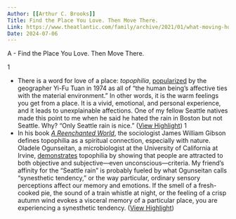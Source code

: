 ```yaml
---
Author: [[Arthur C. Brooks]]
Title: Find the Place You Love. Then Move There.
Link: https://www.theatlantic.com/family/archive/2021/01/what-moving-house-can-do-your-happiness/617667/
Date: 2024-07-06
---
```

A - Find the Place You Love. Then Move There.

1
- There is a word for love of a place: *topophilia*, [popularized](https://www.indiebound.org/book/9780231073950) by the geographer Yi-Fu Tuan in 1974 as all of “the human being’s affective ties with the material environment.” In other words, it is the warm feelings you get from a place. It is a vivid, emotional, and personal experience, and it leads to unexplainable affections. One of my fellow Seattle natives made this point to me when he said he hated the rain in Boston but not Seattle. Why? “Only Seattle rain is nice.” ([View Highlight](https://read.readwise.io/read/01h1x39ebeaahk96vbww2vf8v1))
1
- In his book [*A Reenchanted World*](https://www.indiebound.org/book/9780805078350), the sociologist James William Gibson defines topophilia as a spiritual connection, especially with nature. Oladele Ogunseitan, a microbiologist at the University of California at Irvine, [demonstrates](https://www.ncbi.nlm.nih.gov/pmc/articles/PMC1277856/) topophilia by showing that people are attracted to both objective and subjective—even unconscious—criteria. My friend’s affinity for the “Seattle rain” is probably fueled by what Ogunseitan calls “synesthetic tendency,” or the way particular, ordinary sensory perceptions affect our memory and emotions. If the smell of a fresh-cooked pie, the sound of a train whistle at night, or the feeling of a crisp autumn wind evokes a visceral memory of a particular place, you are experiencing a synesthetic tendency. ([View Highlight](https://read.readwise.io/read/01h1x3a7h0qzbx6yqgt2kwb8yw))
